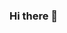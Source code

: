 ### Hi there 👋

<!--
**Startr4ck/Startr4ck** is a ✨ _special_ ✨ repository because its `README.md` (this file) appears on your GitHub profile.

Here are some ideas to get you started:
[![Startr4ck's GitHub stats](https://github-readme-stats.vercel.app/api?username=Startr4ck)](https://github.com/anuraghazra/github-readme-stats)


- 🔭 I’m currently working on adsecurity
- 🌱 I’m currently learning 
- 👯 I’m looking to collaborate on ...
- 🤔 I’m looking for help with ...
- 💬 Ask me about ...
- 📫 How to reach me: ...
- 😄 Pronouns: ...
- ⚡ Fun fact: ...
-->

